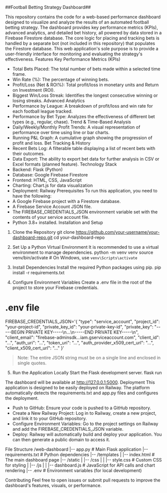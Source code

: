 ##Football Betting Strategy Dashboard##

This repository contains the code for a web-based performance dashboard designed to visualize and analyze the results of an automated football betting strategy. The dashboard provides key performance metrics (KPIs), advanced analytics, and detailed bet history, all powered by data stored in a Firebase Firestore database.
The core logic for placing and tracking bets is handled by a separate bot (not included in this repository) that populates the Firestore database. This web application's sole purpose is to provide a user-friendly interface for monitoring and evaluating the strategy's effectiveness.
Features
Key Performance Metrics (KPIs)
 * Total Bets Placed: The total number of bets made within a selected time frame.
 * Win Rate (%): The percentage of winning bets.
 * Profit/Loss (Net & ROI%): Total profit/loss in monetary units and Return on Investment (ROI).
 * Biggest Win/Loss Streak: Identifies the longest consecutive winning or losing streaks.
Advanced Analytics
 * Performance by League: A breakdown of profit/loss and win rate for each football league tracked.
 * Performance by Bet Type: Analyzes the effectiveness of different bet types (e.g., regular, chase).
Trend & Time-Based Analysis
 * Daily/Weekly/Monthly Profit Trends: A visual representation of performance over time using line or bar charts.
 * Running P&L Graph: A cumulative graph showing the progression of profit and loss.
Bet Tracking & History
 * Recent Bets Log: A filterable table displaying a list of recent bets with their outcomes.
 * Data Export: The ability to export bet data for further analysis in CSV or Excel formats (planned feature).
Technology Stack
 * Backend: Flask (Python)
 * Database: Google Firebase Firestore
 * Frontend: HTML, CSS, JavaScript
 * Charting: Chart.js for data visualization
 * Deployment: Railway
Prerequisites
To run this application, you need to have the following:
 * A Google Firebase project with a Firestore database.
 * A Firebase Service Account JSON file.
 * The FIREBASE_CREDENTIALS_JSON environment variable set with the contents of your service account file.
 * Python 3.8+ installed.
Installation and Setup
1. Clone the Repository
git clone https://github.com/your-username/your-dashboard-repo.git
cd your-dashboard-repo

2. Set Up a Python Virtual Environment
It is recommended to use a virtual environment to manage dependencies.
python -m venv venv
source venv/bin/activate  # On Windows, use `venv\Scripts\activate`

3. Install Dependencies
Install the required Python packages using pip.
pip install -r requirements.txt

4. Configure Environment Variables
Create a .env file in the root of the project to store your Firebase credentials.
# .env file
FIREBASE_CREDENTIALS_JSON='{
  "type": "service_account",
  "project_id": "your-project-id",
  "private_key_id": "your-private-key-id",
  "private_key": "-----BEGIN PRIVATE KEY-----\\n...\\n-----END PRIVATE KEY-----\\n",
  "client_email": "firebase-adminsdk...iam.gserviceaccount.com",
  "client_id": "...",
  "auth_uri": "...",
  "token_uri": "...",
  "auth_provider_x509_cert_url": "...",
  "client_x509_cert_url": "..."
}'

> Note: The entire JSON string must be on a single line and enclosed in single quotes.
> 
5. Run the Application Locally
Start the Flask development server.
flask run

The dashboard will be available at http://127.0.0.1:5000.
Deployment
This application is designed to be easily deployed on Railway. The platform automatically detects the requirements.txt and app.py files and configures the deployment.
 * Push to GitHub: Ensure your code is pushed to a GitHub repository.
 * Create a New Railway Project: Log in to Railway, create a new project, and link it to your GitHub repository.
 * Configure Environment Variables: Go to the project settings on Railway and add the FIREBASE_CREDENTIALS_JSON variable.
 * Deploy: Railway will automatically build and deploy your application. You can then generate a public domain to access it.
   
File Structure
/web-dashboard
|-- app.py                   # Main Flask application
|-- requirements.txt         # Python dependencies
|-- /templates
|   |-- index.html           # The main dashboard page
|-- /static
|   |-- /css
|   |   |-- style.css        # Custom CSS for styling
|   |-- /js
|   |   |-- dashboard.js     # JavaScript for API calls and chart rendering
|-- .env                     # Environment variables (for local development)

Contributing
Feel free to open issues or submit pull requests to improve the dashboard's features, visuals, or performance.
